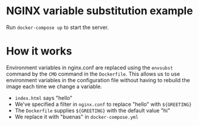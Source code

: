# NGINX variable substitution example

Run `docker-compose up` to start the server.

# How it works

Environment variables in nginx.conf are replaced using the `envsubst` command by the `CMD` command in the `Dockerfile`. This allows us to use environment variables in the configuration file without having to rebuild the image each time we change a variable.

- `index.html` says "hello"
- We've specified a filter in `nginx.conf` to replace "hello" with `${GREETING}`
- The `Dockerfile` supplies `${GREETING}` with the default value "hi"
- We replace it with "buenas" in `docker-compose.yml`